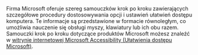 Firma Microsoft oferuje szereg samouczków krok po kroku zawierających szczegółowe procedury dostosowywania opcji i ustawień ułatwień dostępu komputera. Te informacje są przedstawione w formacie równoległym, co umożliwia nauczenie się obsługi myszy, klawiatury lub ich obu razem. Samouczki krok po kroku dotyczące produktów Microsoft możesz znaleźć w [witrynie internetowej Microsoft Accessibility (Ułatwienia dostępu Microsoft)](http://go.microsoft.com/fwlink/?LinkId=8431).

<!--HONumber=Oct16_HO1-->


